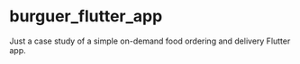 # burguer_flutter_app
Just a case study of a simple on-demand food ordering and delivery Flutter app.
